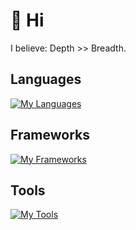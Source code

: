 # 👋 Hi

I believe: Depth >> Breadth.

<h2>Languages</h2>

[![My Languages](https://skillicons.dev/icons?i=js,html,css,ts)](https://skillicons.dev)

<h2>Frameworks</h2>

[![My Frameworks](https://skillicons.dev/icons?i=vue,nuxt,pinia,vite,react,next,tailwind,vitest)](https://skillicons.dev)

<h2>Tools</h2>

[![My Tools](https://skillicons.dev/icons?i=windows,linux,vscode,vim)](https://skillicons.dev)
